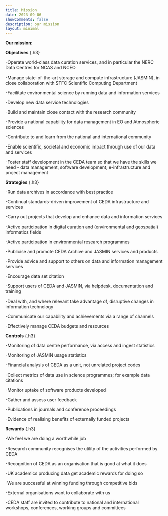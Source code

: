 ```yaml
---
title: Mission
date: 2023-09-06
showComments: false
description: our mission
layout: minimal
---
```


__Our mission:__

__Objectives__ 
{.h3}


-Operate world-class data curation services, and in particular the NERC Data Centres for NCAS and NCEO

-Manage state-of-the-art storage and compute infrastructure (JASMIN), in close collaboration with STFC Scientific Computing Department

-Facilitate environmental science by running data and information services

-Develop new data service technologies

-Build and maintain close contact with the research community

-Provide a national capability for data management in EO and Atmospheric sciences

-Contribute to and learn from the national and international community

-Enable scientific, societal and economic impact through use of our data and services

-Foster staff development in the CEDA team so that we have the skills we need - data management, software development, e-infrastructure and project management 

__Strategies__
{.h3}

-Run data archives in accordance with best practice

-Continual standards-driven improvement of CEDA infrastructure and services

-Carry out projects that develop and enhance data and information services

-Active participation in digital curation and (environmental and geospatial) informatics fields

-Active participation in environmental research programmes

-Publicise and promote CEDA Archive and JASMIN services and products

-Provide advice and support to others on data and information management services

-Encourage data set citation

-Support users of CEDA and JASMIN, via helpdesk, documentation and training

-Deal with, and where relevant take advantage of, disruptive changes in information technology

-Communicate our capability and achievements via a range of channels

-Effectively manage CEDA budgets and resources

__Controls__
{.h3}

-Monitoring of data centre performance, via access and ingest statistics

-Monitoring of JASMIN usage statistics

-Financial analysis of CEDA as a unit, not unrelated project codes

-Collect metrics of data use in science programmes; for example data citations

-Monitor uptake of software products developed

-Gather and assess user feedback

-Publications in journals and conference proceedings

-Evidence of realising benefits of externally funded projects

__Rewards__
{.h3}

-We feel we are doing a worthwhile job

-Research community recognises the utility of the activities performed by CEDA

-Recognition of CEDA as an organisation that is good at what it does

-UK academics producing data get academic rewards for doing so

-We are successful at winning funding through competitive bids

-External organisations want to collaborate with us

-CEDA staff are invited to contribute to national and international workshops, conferences, working groups and committees